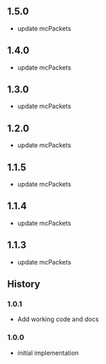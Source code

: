 ## 1.5.0
* update mcPackets

## 1.4.0
* update mcPackets

## 1.3.0
* update mcPackets

## 1.2.0
* update mcPackets

## 1.1.5
* update mcPackets

## 1.1.4
* update mcPackets

## 1.1.3
* update mcPackets

## History

### 1.0.1
* Add working code and docs
### 1.0.0

* initial implementation
